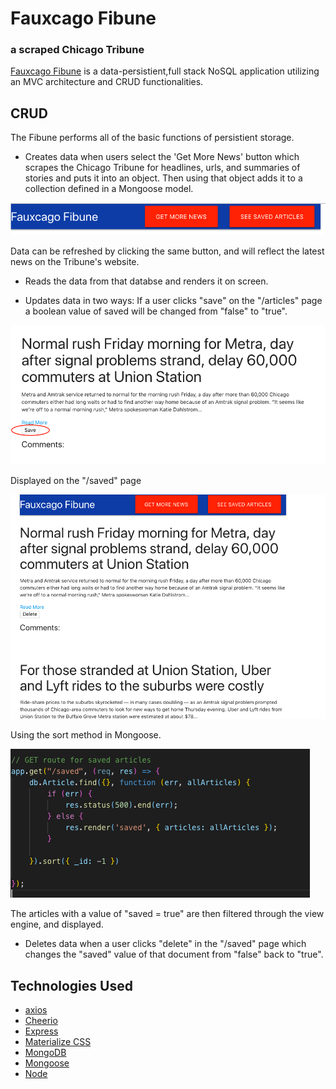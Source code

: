 # Fauxcago Fibune
### a scraped Chicago Tribune

[Fauxcago Fibune](#) is a data-persistient,full stack  NoSQL  application utilizing an MVC architecture and CRUD functionalities. 

## CRUD 

The Fibune performs all of the basic functions of persistient storage. 


*  Creates data when users select the 'Get More News' button which scrapes the Chicago Tribune for headlines, urls, and summaries of stories and puts it into an object. Then using that object adds it to a collection defined in a Mongoose model. 

![](images/scrape_save.png)

Data can be refreshed by clicking the same button, and will reflect the latest news on the Tribune's website. 

*  Reads the data from that databse and renders it on screen. 


*  Updates data in two ways: If a user clicks "save" on the "/articles" page a boolean value of saved will be changed from "false" to "true".

![](images/save_button.png)

Displayed on the "/saved" page


![](images/Sorted_result_saved.png)

Using the sort method in Mongoose. 

![](images/sort_code.png)



 The articles with a value of "saved = true" are then filtered through the view engine, and displayed. 
 
 * Deletes data when a user clicks "delete" in the "/saved" page which changes the "saved" value of that document from "false" back to "true". 


## Technologies Used
* [axios](https://github.com/axios/axios)
* [Cheerio](https://github.com/cheeriojs/cheerio)
* [Express](https://expressjs.com/)
* [Materialize CSS](https://materializecss.com/)
* [MongoDB](https://www.mongodb.com/)
* [Mongoose](https://mongoosejs.com/)
* [Node](https://nodejs.org/en/)

